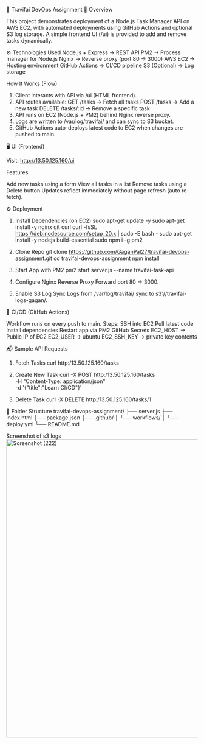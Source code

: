 🚀 Travifai DevOps Assignment
📌 Overview

This project demonstrates deployment of a Node.js Task Manager API on AWS EC2, with automated deployments using GitHub Actions and optional S3 log storage.
A simple frontend UI (/ui) is provided to add and remove tasks dynamically.

⚙ Technologies Used
Node.js + Express → REST API
PM2 → Process manager for Node.js
Nginx → Reverse proxy (port 80 → 3000)
AWS EC2 → Hosting environment
GitHub Actions → CI/CD pipeline
S3 (Optional) → Log storage

How It Works (Flow)
1. Client interacts with API via /ui (HTML frontend).
2. API routes available:
  GET /tasks → Fetch all tasks
  POST /tasks → Add a new task
  DELETE /tasks/:id → Remove a specific task
3. API runs on EC2 (Node.js + PM2) behind Nginx reverse proxy.
4. Logs are written to /var/log/travifai/ and can sync to S3 bucket.
5. GitHub Actions auto-deploys latest code to EC2 when changes are pushed to main.


🖥 UI (Frontend)

Visit: http://13.50.125.160/ui

Features:

Add new tasks using a form
View all tasks in a list
Remove tasks using a Delete button
Updates reflect immediately without page refresh (auto re-fetch).

⚙ Deployment
1. Install Dependencies (on EC2)
sudo apt-get update -y
sudo apt-get install -y nginx git curl
curl -fsSL https://deb.nodesource.com/setup_20.x | sudo -E bash -
sudo apt-get install -y nodejs build-essential
sudo npm i -g pm2

2. Clone Repo
git clone https://github.com/GaganPal27/travifai-devops-assignment.git
cd travifai-devops-assignment
npm install

3. Start App with PM2
pm2 start server.js --name travifai-task-api

4. Configure Nginx Reverse Proxy
Forward port 80 → 3000.

5. Enable S3 Log Sync
Logs from /var/log/travifai/ sync to s3://travifai-logs-gagan/.

🔄 CI/CD (GitHub Actions)

Workflow runs on every push to main.
Steps:
SSH into EC2
Pull latest code
Install dependencies
Restart app via PM2
GitHub Secrets
EC2_HOST → Public IP of EC2
EC2_USER → ubuntu
EC2_SSH_KEY → private key contents

📬 Sample API Requests
1. Fetch Tasks
curl http:/13.50.125.160/tasks

2. Create New Task
curl -X POST http:/13.50.125.160/tasks \
  -H "Content-Type: application/json" \
  -d '{"title":"Learn CI/CD"}'

3. Delete Task
curl -X DELETE http:/13.50.125.160/tasks/1

📁 Folder Structure
travifai-devops-assignment/
├── server.js
├── index.html
├── package.json
├── .github/
│   └── workflows/
│       └── deploy.yml
└── README.md

Screenshot of s3 logs
<img width="1920" height="784" alt="Screenshot (222)" src="https://github.com/user-attachments/assets/bf857a8e-3330-420e-9c4e-372eab436be4" />
